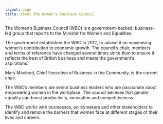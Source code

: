 ```yaml
---
layout: page
title: About the Women’s Business Council
---
```


The Women’s Business Council (WBC) is a government-backed, business-led group that reports to the Minister for Women and Equalities.

The government established the WBC in 2012, to advise it on maximising women’s contribution to economic growth. The council’s chair, members and terms of reference have changed several times since then to ensure it reflects the best of British business and meets the government’s aspirations.

Mary Macleod, Chief Executive of Business in the Community, is the current chair.

The WBC’s members are senior business leaders who are passionate about empowering women in the workplace. The council believes that gender equality can boost productivity, innovation and competitiveness.

The WBC works with businesses, policymakers and other stakeholders to identify and remove the barriers that women face at different stages of their lives and careers.
